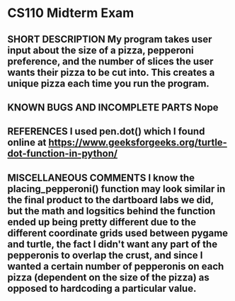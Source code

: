 # CS110 Midterm Exam

## SHORT DESCRIPTION My program takes user input about the size of a pizza, pepperoni preference, and the number of slices the user wants their pizza to be cut into. This creates a unique pizza each time you run the program. 

## KNOWN BUGS AND INCOMPLETE PARTS Nope

## REFERENCES I used pen.dot() which I found online at https://www.geeksforgeeks.org/turtle-dot-function-in-python/

## MISCELLANEOUS COMMENTS I know the placing_pepperoni() function may look similar in the final product to the dartboard labs we did, but the math and logsitics behind the function ended up being pretty different due to the different coordinate grids used between pygame and turtle, the fact I didn't want any part of the pepperonis to overlap the crust, and since I wanted a certain number of pepperonis on each pizza (dependent on the size of the pizza) as opposed to hardcoding a particular value.





